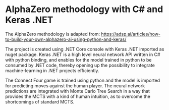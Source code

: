# AlphaZero methodology with C# and Keras .NET

The AlphaZero methodology is adapted from: https://adsp.ai/articles/how-to-build-your-own-alphazero-ai-using-python-and-keras/

The project is created using .NET Core console with Keras .NET imported as nuget package. Keras .NET is a high level neural network API written in C# with python binding, and enables for the model trained in python to be consumed by .NET code, thereby opening up the possibility to integrate machine-learning in .NET projects efficiently.  

The Connect Four game is trained using python and the model is imported for predicting moves against the human player. The neural network predictions are integrated with Monte Carlo Tree Search in a way that provides the MCTS with a kind of human intuition, as to overcome the shortcomings of standard MCTS.
